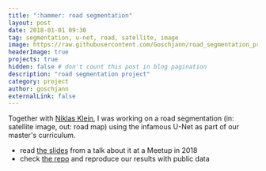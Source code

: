 ```yaml
---
title: ":hammer: road segmentation"
layout: post
date: 2018-01-01 09:30
tag: segmentation, u-net, road, satellite, image
image: https://raw.githubusercontent.com/Goschjann/road_segmentation_project/master/figures/niceresult27.png
headerImage: true
projects: true
hidden: false # don't count this post in blog pagination
description: "road segmentation project"
category: project
author: goschjann
externalLink: false
---
```


Together with [Niklas Klein](https://de.linkedin.com/in/niklas-klein), I was working on a road segmentation (in: satellite image, out: road map) using the infamous U-Net as part of our master's curriculum. 

* read [the slides](https://github.com/Goschjann/road_segmentation_project/blob/master/slides/talk_datageeks_meetup.pdf) from a talk about it at a Meetup in 2018 
* check [the repo](https://github.com/Goschjann/road_segmentation_project) and reproduce our results with public data
